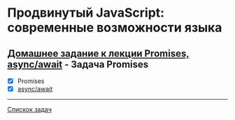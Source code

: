 # Продвинутый JavaScript: современные возможности языка
## [Домашнее задание к лекции Promises, async/await](https://github.com/TomSG03/ajs-homeworks/tree/master/async) - Задача Promises
- [x] Promises
- [x] [async/await](https://github.com/TomSG03/ajs-homeworks-async-async_await)

---
[Спискок задач](https://github.com/TomSG03/ajs-homeworks-list)
